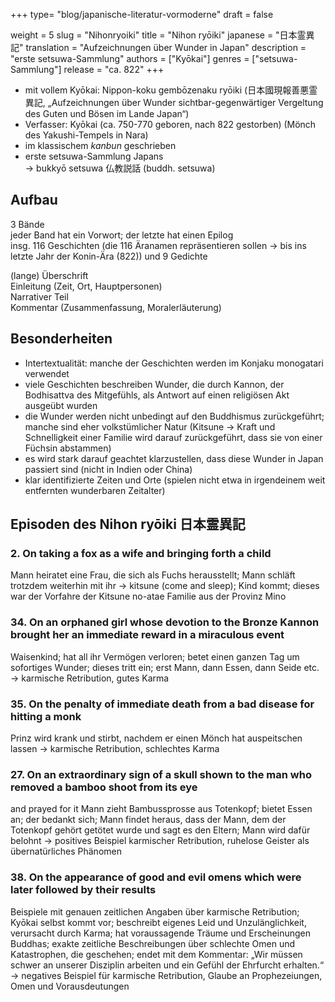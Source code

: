 +++
type= "blog/japanische-literatur-vormoderne"
draft = false

weight = 5
slug = "Nihonryoiki"
title = "Nihon ryōiki"
japanese = "日本霊異記"
translation = "Aufzeichnungen über Wunder in Japan"
description = "erste setsuwa-Sammlung"
authors = ["Kyōkai"]
genres = ["setsuwa-Sammlung"]
release = "ca. 822"
+++

- mit vollem Kyōkai: Nippon-koku gembōzenaku ryōiki (日本國現報善悪霊異記, „Aufzeichnungen über Wunder sichtbar-gegenwärtiger Vergeltung des Guten und Bösen im Lande Japan“)
- Verfasser: Kyōkai (ca. 750-770 geboren, nach 822 gestorben) (Mönch des Yakushi-Tempels in Nara)
- im klassischem *kanbun* geschrieben
- erste setsuwa-Sammlung Japans  
  -> bukkyō setsuwa 仏教説話 (buddh. setsuwa)

## Aufbau

3 Bände  
jeder Band hat ein Vorwort; der letzte hat einen Epilog  
insg. 116 Geschichten (die 116 Äranamen repräsentieren sollen -> bis ins letzte Jahr der Konin-Ära (822)) und 9 Gedichte

(lange) Überschrift  
Einleitung (Zeit, Ort, Hauptpersonen)  
Narrativer Teil  
Kommentar (Zusammenfassung, Moralerläuterung)

## Besonderheiten

- Intertextualität: manche der Geschichten werden im Konjaku monogatari verwendet
- viele Geschichten beschreiben Wunder, die durch Kannon, der Bodhisattva des Mitgefühls, als Antwort auf einen religiösen Akt ausgeübt wurden
- die Wunder werden nicht unbedingt auf den Buddhismus zurückgeführt; manche sind eher volkstümlicher Natur (Kitsune -> Kraft und Schnelligkeit einer Familie wird darauf zurückgeführt, dass sie von einer Füchsin abstammen)
- es wird stark darauf geachtet klarzustellen, dass diese Wunder in Japan passiert sind (nicht in Indien oder China)
- klar identifizierte Zeiten und Orte (spielen nicht etwa in irgendeinem weit entfernten wunderbaren Zeitalter)

## Episoden des Nihon ryōiki 日本霊異記

### 2. On taking a fox as a wife and bringing forth a child

Mann heiratet eine Frau, die sich als Fuchs herausstellt; Mann schläft trotzdem weiterhin mit ihr ->
kitsune (come and sleep); Kind kommt; dieses war der Vorfahre der Kitsune no-atae Familie aus der
Provinz Mino

### 34. On an orphaned girl whose devotion to the Bronze Kannon brought her an immediate reward in a miraculous event

Waisenkind; hat all ihr Vermögen verloren; betet einen ganzen Tag um sofortiges Wunder; dieses tritt
ein; erst Mann, dann Essen, dann Seide etc.
-> karmische Retribution, gutes Karma

### 35. On the penalty of immediate death from a bad disease for hitting a monk

Prinz wird krank und stirbt, nachdem er einen Mönch hat auspeitschen lassen
-> karmische Retribution, schlechtes Karma

### 27. On an extraordinary sign of a skull shown to the man who removed a bamboo shoot from its eye

and prayed for it
Mann zieht Bambussprosse aus Totenkopf; bietet Essen an; der bedankt sich; Mann findet heraus,
dass der Mann, dem der Totenkopf gehört getötet wurde und sagt es den Eltern; Mann wird dafür
belohnt
-> positives Beispiel karmischer Retribution, ruhelose Geister als übernatürliches Phänomen

### 38. On the appearance of good and evil omens which were later followed by their results

Beispiele mit genauen zeitlichen Angaben über karmische Retribution; Kyōkai selbst kommt vor;
beschreibt eigenes Leid und Unzulänglichkeit, verursacht durch Karma; hat voraussagende Träume
und Erscheinungen Buddhas; exakte zeitliche Beschreibungen über schlechte Omen und
Katastrophen, die geschehen; endet mit dem Kommentar: „Wir müssen schwer an unserer Disziplin
arbeiten und ein Gefühl der Ehrfurcht erhalten.“
-> negatives Beispiel für karmische Retribution, Glaube an Prophezeiungen, Omen und
Vorausdeutungen
